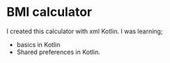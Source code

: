 # BMI calculator
I created this calculator with xml Kotlin.
I was learning;
- basics in Kotlin
- Shared preferences in Kotlin.
